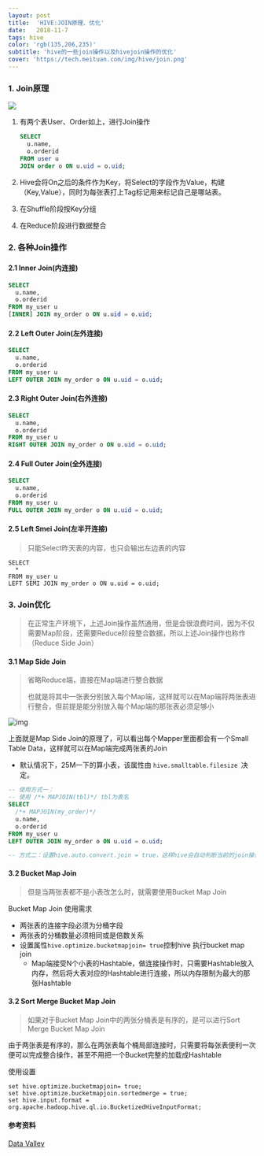 ```yaml
---
layout: post
title:  'HIVE:JOIN原理、优化'
date:   2018-11-7
tags: hive
color: 'rgb(135,206,235)'
subtitle: 'hive的一些join操作以及hivejoin操作的优化'
cover: 'https://tech.meituan.com/img/hive/join.png'
---
```


### 1. Join原理

![](https://tech.meituan.com/img/hive/join.png)

1. 有两个表User、Order如上，进行Join操作

   ```sql
   SELECT
     u.name,
     o.orderid
   FROM user u
   JOIN order o ON u.uid = o.uid;
   ```

2. Hive会将On之后的条件作为Key，将Select的字段作为Value，构建（Key,Value），同时为每张表打上Tag标记用来标记自己是哪站表。

3. 在Shuffle阶段按Key分组

4. 在Reduce阶段进行数据整合

###  2. 各种Join操作

#### 2.1 Inner Join(内连接)

```sql
SELECT
  u.name,
  o.orderid
FROM my_user u
[INNER] JOIN my_order o ON u.uid = o.uid;
```

#### 2.2 Left Outer Join(左外连接)

```sql
SELECT
  u.name,
  o.orderid
FROM my_user u
LEFT OUTER JOIN my_order o ON u.uid = o.uid;
```

#### 2.3 Right Outer Join(右外连接)

````sql
SELECT
  u.name,
  o.orderid
FROM my_user u
RIGHT OUTER JOIN my_order o ON u.uid = o.uid;
````

#### 2.4  Full Outer Join(全外连接)

```sql
SELECT
  u.name,
  o.orderid
FROM my_user u
FULL OUTER JOIN my_order o ON u.uid = o.uid;
```

#### 2.5   Left Smei Join(左半开连接)

> 只能Select昨天表的内容，也只会输出左边表的内容

```
SELECT
  *
FROM my_user u
LEFT SEMI JOIN my_order o ON u.uid = o.uid;
```



### 3. Join优化

> 在正常生产环境下，上述Join操作虽然通用，但是会很浪费时间，因为不仅需要Map阶段，还需要Reduce阶段整合数据，所以上述Join操作也称作（Reduce Side Join）

#### 3.1 Map Side Join

> 省略Reduce端，直接在Map端进行整合数据
>
> 也就是将其中一张表分别放入每个Map端，这样就可以在Map端将两张表进行整合，但前提是能分别放入每个Map端的那张表必须足够小

![img](http://datavalley.github.io/img/hive/join/map-join.png)

上面就是Map Side Join的原理了，可以看出每个Mapper里面都会有一个Small Table Data，这样就可以在Map端完成两张表的Join

- 默认情况下，25M一下的算小表，该属性由 `hive.smalltable.filesize `决定。  

```sql
-- 使用方式一：
-- 使用 /*+ MAPJOIN(tbl)*/ tbl为表名
SELECT
  /*+ MAPJOIN(my_order)*/
  u.name,
  o.orderid
FROM my_user u
LEFT OUTER JOIN my_order o ON u.uid = o.uid;

-- 方式二：设置hive.auto.convert.join = true，这样hive会自动判断当前的join操作是否合适做map join，主要是找join的两个表中有没有小表。

```



####  3.2 Bucket Map Join

> 但是当两张表都不是小表改怎么时，就需要使用Bucket Map Join

Bucket Map Join 使用需求

- 两张表的连接字段必须为分桶字段
- 两张表的分桶数量必须相同或是倍数关系
- 设置属性`hive.optimize.bucketmapjoin= true`控制hive 执行bucket map join
  - Map端接受N个小表的Hashtable，做连接操作时，只需要Hashtable放入内存，然后将大表对应的Hashtable进行连接，所以内存限制为最大的那张Hashtable

#### 3.2  Sort Merge Bucket Map Join

> 如果对于Bucket Map Join中的两张分桶表是有序的，是可以进行Sort Merge Bucket Map Join

由于两张表是有序的，那么在两张表每个桶局部连接时，只需要将每张表便利一次便可以完成整合操作，甚至不用把一个Bucket完整的加载成Hashtable

使用设置

```
set hive.optimize.bucketmapjoin= true;
set hive.optimize.bucketmapjoin.sortedmerge = true;
set hive.input.format = org.apache.hadoop.hive.ql.io.BucketizedHiveInputFormat;
```

#### 参考资料
[Data Valley](http://datavalley.github.io/2015/10/25/Hive%E4%B9%8BJOIN%E5%8F%8AJOIN%E4%BC%98%E5%8C%96#)